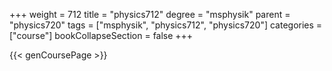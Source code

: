 +++
weight = 712
title = "physics712"
degree = "msphysik"
parent = "physics720"
tags = ["msphysik", "physics712", "physics720"]
categories = ["course"]
bookCollapseSection = false
+++

{{< genCoursePage >}}
